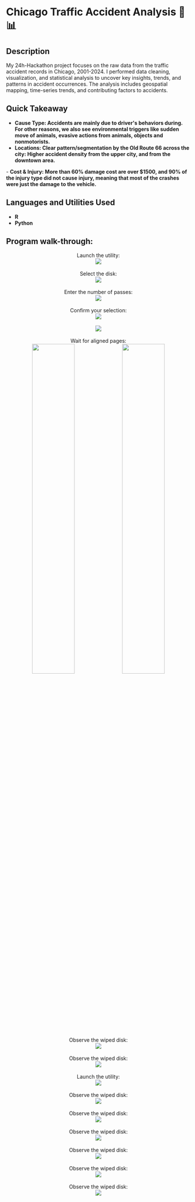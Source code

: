 <h1>Chicago Traffic Accident Analysis 🚦📊</h1>

<h2>Description</h2>
My 24h-Hackathon project focuses on the raw data from the traffic accident records in Chicago, 2001-2024. I performed data cleaning, visualization, and statistical analysis to uncover key insights, trends, and patterns in accident occurrences. The analysis includes geospatial mapping, time-series trends, and contributing factors to accidents.   

<h2>Quick Takeaway</h2>

- <b>Cause Type: Accidents are mainly due to driver's behaviors during. For other reasons, we also see environmental triggers like sudden move of animals, evasive actions from animals, objects and nonmotorists.</b>
- <b>Locations: Clear pattern/segmentation by the Old Route 66 across the city: Higher accident density from the upper city, and from the downtown area.
</b>
- <b>Cost & Injury: More than 60% damage cost are over $1500, and 90% of the injury type did not cause injury, meaning that most of the crashes were just the damage to the vehicle.
</b>


<h2>Languages and Utilities Used</h2>

- <b>R</b> 
- <b>Python</b>

<h2>Program walk-through:</h2>

<p align="center">
Launch the utility: <br/>
<img src="https://github.com/MarkWu-UT/Hack_Chicago_Accidents_Analysis/blob/main/Chicago%20Traffic%20Accident%20Analysis-page-00001.jpg?raw=true" data-hpc="true" class="Box-sc-g0xbh4-0 fzFXnm">
<br />
<br />
Select the disk:  <br/>
<img src="https://github.com/MarkWu-UT/Hack_Chicago_Accidents_Analysis/blob/main/Chicago%20Traffic%20Accident%20Analysis-page-00002.jpg?raw=true" data-hpc="true" class="Box-sc-g0xbh4-0 fzFXnm">
<br />
<br />
Enter the number of passes: <br/>
<img src="https://github.com/MarkWu-UT/Hack_Chicago_Accidents_Analysis/blob/main/Chicago%20Traffic%20Accident%20Analysis-page-00003.jpg?raw=true" data-hpc="true" class="Box-sc-g0xbh4-0 fzFXnm">
<br />
<br />
Confirm your selection:  <br/>
<img src="https://github.com/MarkWu-UT/Hack_Chicago_Accidents_Analysis/blob/main/Chicago%20Traffic%20Accident%20Analysis-page-00004.jpg?raw=true" data-hpc="true" class="Box-sc-g0xbh4-0 fzFXnm">
<br />
 <br />
 <img src="https://github.com/MarkWu-UT/Hack_Chicago_Accidents_Analysis/blob/main/Chicago%20Traffic%20Accident%20Analysis-page-00005.jpg?raw=true" data-hpc="true" class="Box-sc-g0xbh4-0 fzFXnm">
 <br />
<br />
Wait for aligned pages: <br />
<img src="https://github.com/MarkWu-UT/Hack_Chicago_Accidents_Analysis/blob/main/Chicago%20Traffic%20Accident%20Analysis-page-00006.jpg?raw=true" data-hpc="true" class="Box-sc-g0xbh4-0 fzFXnm" width="48%">
<img src="https://github.com/MarkWu-UT/Hack_Chicago_Accidents_Analysis/blob/main/Chicago%20Traffic%20Accident%20Analysis-page-00007.jpg?raw=true" data-hpc="true" class="Box-sc-g0xbh4-0 fzFXnm" width="48%">
<br />
<br />
Observe the wiped disk:  <br/>
<img src="https://github.com/MarkWu-UT/Hack_Chicago_Accidents_Analysis/blob/main/Chicago%20Traffic%20Accident%20Analysis-page-00008.jpg?raw=true" data-hpc="true" class="Box-sc-g0xbh4-0 fzFXnm">
<br />
<br />
Observe the wiped disk:  <br/>
<img src="https://github.com/MarkWu-UT/Hack_Chicago_Accidents_Analysis/blob/main/Chicago%20Traffic%20Accident%20Analysis-page-00009.jpg?raw=true" data-hpc="true" class="Box-sc-g0xbh4-0 fzFXnm">
<br />
<br />
Launch the utility: <br/>
<img src="https://github.com/MarkWu-UT/Hack_Chicago_Accidents_Analysis/blob/main/Chicago%20Traffic%20Accident%20Analysis-page-00010.jpg?raw=true" data-hpc="true" class="Box-sc-g0xbh4-0 fzFXnm">
<br />
<br />
Observe the wiped disk:  <br/>
<img src="https://github.com/MarkWu-UT/Hack_Chicago_Accidents_Analysis/blob/main/Chicago%20Traffic%20Accident%20Analysis-page-00011.jpg?raw=true" data-hpc="true" class="Box-sc-g0xbh4-0 fzFXnm">
<br />
<br />
Observe the wiped disk:  <br/>
<img src="https://github.com/MarkWu-UT/Hack_Chicago_Accidents_Analysis/blob/main/Chicago%20Traffic%20Accident%20Analysis-page-00012.jpg?raw=true" data-hpc="true" class="Box-sc-g0xbh4-0 fzFXnm">
<br />
<br />
Observe the wiped disk:  <br/>
<img src="https://github.com/MarkWu-UT/Hack_Chicago_Accidents_Analysis/blob/main/Chicago%20Traffic%20Accident%20Analysis-page-00013.jpg?raw=true" data-hpc="true" class="Box-sc-g0xbh4-0 fzFXnm">
<br />
<br />
Observe the wiped disk:  <br/>
<img src="https://github.com/MarkWu-UT/Hack_Chicago_Accidents_Analysis/blob/main/Chicago%20Traffic%20Accident%20Analysis-page-00014.jpg?raw=true" data-hpc="true" class="Box-sc-g0xbh4-0 fzFXnm">
<br />
<br />
Observe the wiped disk:  <br/>
<img src="https://github.com/MarkWu-UT/Hack_Chicago_Accidents_Analysis/blob/main/Chicago%20Traffic%20Accident%20Analysis-page-00015.jpg?raw=true" data-hpc="true" class="Box-sc-g0xbh4-0 fzFXnm">
<br />
<br />
Observe the wiped disk:  <br/>
<img src="https://github.com/MarkWu-UT/Hack_Chicago_Accidents_Analysis/blob/main/Chicago%20Traffic%20Accident%20Analysis-page-00016.jpg?raw=true" data-hpc="true" class="Box-sc-g0xbh4-0 fzFXnm">
<br />
<br />
</p>

<!--
 ```diff
- text in red
+ text in green
! text in orange
# text in gray
@@ text in purple (and bold)@@
```
--!>

